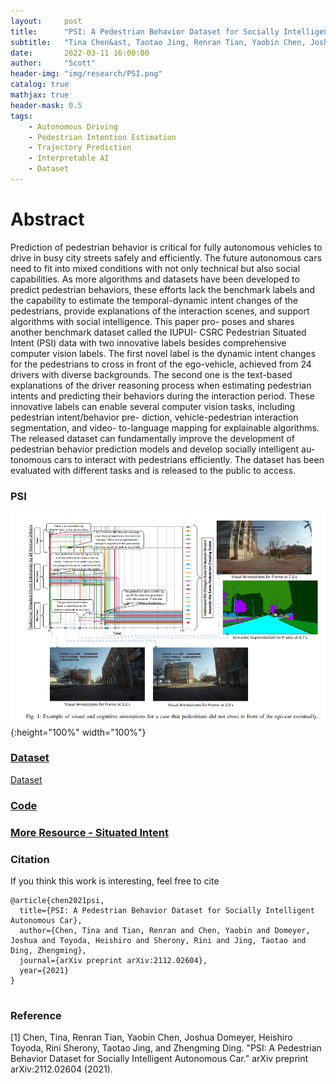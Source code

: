 ```yaml
---
layout:     post
title:      "PSI: A Pedestrian Behavior Dataset for Socially Intelligent Autonomous Car"
subtitle:   "Tina Chen&ast, Taotao Jing, Renran Tian, Yaobin Chen, Joshua Domeyer, Heishiro Toyoda, Rini Sherony, Zhengming Ding"
date:       2022-03-11 16:00:00
author:     "Scott"
header-img: "img/research/PSI.png"
catalog: true
mathjax: true
header-mask: 0.5
tags:
    - Autonomous Driving
    - Pedestrian Intention Estimation
    - Trajectory Prediction
    - Interpretable AI
    - Dataset
---
```

# Abstract
Prediction of pedestrian behavior is critical for fully autonomous vehicles to drive in busy city streets safely and efficiently. The future autonomous cars need to fit into mixed conditions with not only technical but also social capabilities. As more algorithms and datasets have been developed to predict pedestrian behaviors, these efforts lack the benchmark labels and the capability to estimate the temporal-dynamic intent changes of the pedestrians, provide explanations of the interaction scenes, and support algorithms with social intelligence. This paper pro- poses and shares another benchmark dataset called the IUPUI- CSRC Pedestrian Situated Intent (PSI) data with two innovative labels besides comprehensive computer vision labels. The first novel label is the dynamic intent changes for the pedestrians to cross in front of the ego-vehicle, achieved from 24 drivers with diverse backgrounds. The second one is the text-based explanations of the driver reasoning process when estimating pedestrian intents and predicting their behaviors during the interaction period. These innovative labels can enable several computer vision tasks, including pedestrian intent/behavior pre- diction, vehicle-pedestrian interaction segmentation, and video- to-language mapping for explainable algorithms. The released dataset can fundamentally improve the development of pedestrian behavior prediction models and develop socially intelligent au- tonomous cars to interact with pedestrians efficiently. The dataset has been evaluated with different tasks and is released to the public to access.

### PSI
![PSI](/img/research/PSI.png){:height="100%" width="100%"}

### [Dataset](http://situated-intent.net/pedestrian_dataset/)
[Dataset]()

### [Code](https://github.com/PSI-Intention2022/PSI-Intention)

### [More Resource - Situated Intent](http://situated-intent.net)

### Citation
If you think this work is interesting, feel free to cite

```
@article{chen2021psi,
  title={PSI: A Pedestrian Behavior Dataset for Socially Intelligent Autonomous Car},
  author={Chen, Tina and Tian, Renran and Chen, Yaobin and Domeyer, Joshua and Toyoda, Heishiro and Sherony, Rini and Jing, Taotao and Ding, Zhengming},
  journal={arXiv preprint arXiv:2112.02604},
  year={2021}
}


```


### Reference

[1] Chen, Tina, Renran Tian, Yaobin Chen, Joshua Domeyer, Heishiro Toyoda, Rini Sherony, Taotao Jing, and Zhengming Ding. "PSI: A Pedestrian Behavior Dataset for Socially Intelligent Autonomous Car." arXiv preprint arXiv:2112.02604 (2021).
